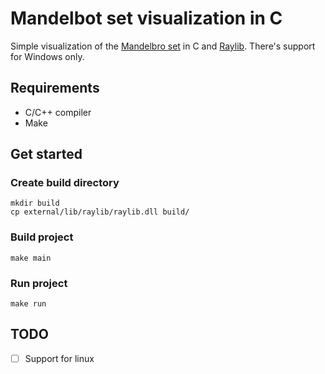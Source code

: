 # Mandelbot set visualization in C

Simple visualization of the [Mandelbro set](https://en.wikipedia.org/wiki/Mandelbrot_set) in C and [Raylib](https://github.com/raysan5/raylib).
There's support for Windows only.

## Requirements

- C/C++ compiler
- Make

## Get started

### Create build directory
```shell
mkdir build
cp external/lib/raylib/raylib.dll build/
```

### Build project
```shell
make main
```

### Run project
```shell
make run
```

## TODO
- [ ] Support for linux